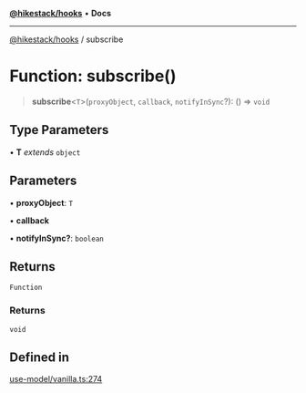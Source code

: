 [**@hikestack/hooks**](/official/reference/hooks/index.md) • **Docs**

***

[@hikestack/hooks](/official/reference/hooks/globals.md) / subscribe

# Function: subscribe()

> **subscribe**\<`T`\>(`proxyObject`, `callback`, `notifyInSync`?): () => `void`

## Type Parameters

• **T** *extends* `object`

## Parameters

• **proxyObject**: `T`

• **callback**

• **notifyInSync?**: `boolean`

## Returns

`Function`

### Returns

`void`

## Defined in

[use-model/vanilla.ts:274](https://github.com/hikestack/hike/blob/5b5a0ebd12d6185b553ab0b289e36e1190d78992/packages/hooks/src/use-model/vanilla.ts#L274)
